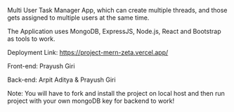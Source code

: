 Multi User Task Manager App, which can create multiple threads, and those gets assigned to multiple users at the same time.

The Application uses MongoDB, ExpressJS, Node.js, React and Bootstrap as tools to work.

Deployment Link: https://project-mern-zeta.vercel.app/

Front-end: Prayush Giri

Back-end: Arpit Aditya & Prayush Giri


Note: You will have to fork and install the project on local host and then run project with your own mongoDB key for backend to work!
